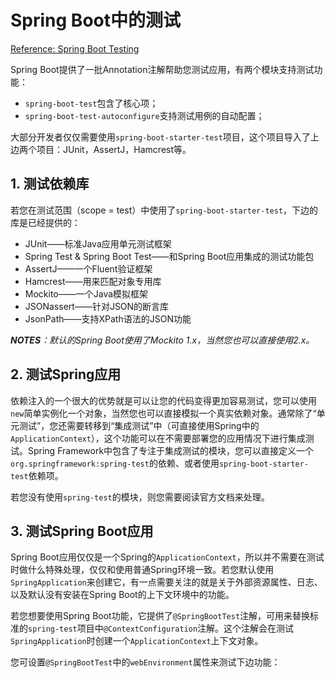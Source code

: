 # Spring Boot中的测试

[Reference: Spring Boot Testing](http://docs.spring.io/spring-boot/docs/current/reference/html/boot-features-testing.html)

Spring Boot提供了一批Annotation注解帮助您测试应用，有两个模块支持测试功能：

* `spring-boot-test`包含了核心项；
* `spring-boot-test-autoconfigure`支持测试用例的自动配置；

大部分开发者仅仅需要使用`spring-boot-starter-test`项目，这个项目导入了上边两个项目：JUnit，AssertJ，Hamcrest等。

## 1. 测试依赖库

若您在测试范围（scope = test）中使用了`spring-boot-starter-test`，下边的库是已经提供的：

* JUnit——标准Java应用单元测试框架
* Spring Test & Spring Boot Test——和Spring Boot应用集成的测试功能包
* AssertJ——一个Fluent验证框架
* Hamcrest——用来匹配对象专用库
* Mockito——一个Java模拟框架
* JSONassert——针对JSON的断言库
* JsonPath——支持XPath语法的JSON功能

_**NOTES**：默认的Spring Boot使用了Mockito 1.x，当然您也可以直接使用2.x。_

## 2. 测试Spring应用

依赖注入的一个很大的优势就是可以让您的代码变得更加容易测试，您可以使用`new`简单实例化一个对象，当然您也可以直接模拟一个真实依赖对象。通常除了“单元测试”，您还需要转移到“集成测试”中（可直接使用Spring中的`ApplicationContext`），这个功能可以在不需要部署您的应用情况下进行集成测试。Spring Framework中包含了专注于集成测试的模块，您可以直接定义一个`org.springframework:spring-test`的依赖、或者使用`spring-boot-starter-test`依赖项。

若您没有使用`spring-test`的模块，则您需要阅读官方文档来处理。

## 3. 测试Spring Boot应用

Spring Boot应用仅仅是一个Spring的`ApplicationContext`，所以并不需要在测试时做什么特殊处理，仅仅和使用普通Spring环境一致。若您默认使用`SpringApplication`来创建它，有一点需要关注的就是关于外部资源属性、日志、以及默认没有安装在Spring Boot的上下文环境中的功能。

若您想要使用Spring Boot功能，它提供了`@SpringBootTest`注解，可用来替换标准的`spring-test`项目中`@ContextConfiguration`注解。这个注解会在测试`SpringApplication`时创建一个`ApplicationContext`上下文对象。

您可设置`@SpringBootTest`中的`webEnvironment`属性来测试下边功能：



